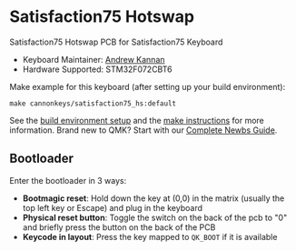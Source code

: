 # Satisfaction75 Hotswap

Satisfaction75 Hotswap PCB for Satisfaction75 Keyboard

* Keyboard Maintainer: [Andrew Kannan](https://github.com/awkannan1)
* Hardware Supported: STM32F072CBT6

Make example for this keyboard (after setting up your build environment):

    make cannonkeys/satisfaction75_hs:default

See the [build environment setup](https://docs.qmk.fm/#/getting_started_build_tools) and the [make instructions](https://docs.qmk.fm/#/getting_started_make_guide) for more information. Brand new to QMK? Start with our [Complete Newbs Guide](https://docs.qmk.fm/#/newbs).

## Bootloader

Enter the bootloader in 3 ways:

* **Bootmagic reset**: Hold down the key at (0,0) in the matrix (usually the top left key or Escape) and plug in the keyboard
* **Physical reset button**: Toggle the switch on the back of the pcb to "0" and briefly press the button on the back of the PCB
* **Keycode in layout**: Press the key mapped to `QK_BOOT` if it is available
